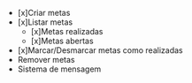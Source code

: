 - [x]Criar metas 
- [x]Listar metas 
  - [x]Metas realizadas
  - [x]Metas abertas 
- [x]Marcar/Desmarcar metas como realizadas
- Remover metas 
- Sistema de mensagem